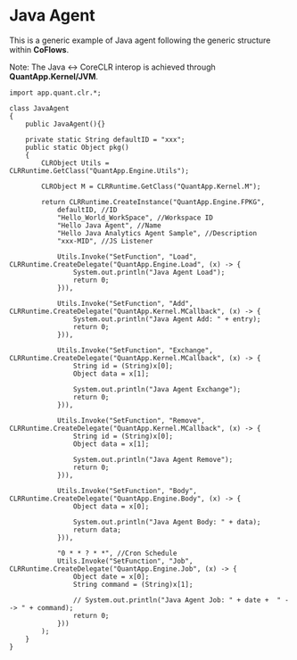 Java Agent
===
This is a generic example of Java agent following the generic structure within **CoFlows**.

Note: The Java <-> CoreCLR interop is achieved through **QuantApp.Kernel/JVM**.

    import app.quant.clr.*;

    class JavaAgent
    {
        public JavaAgent(){}

        private static String defaultID = "xxx";
        public static Object pkg()
        {
            CLRObject Utils = CLRRuntime.GetClass("QuantApp.Engine.Utils");

            CLRObject M = CLRRuntime.GetClass("QuantApp.Kernel.M");

            return CLRRuntime.CreateInstance("QuantApp.Engine.FPKG",
                defaultID, //ID
                "Hello_World_WorkSpace", //Workspace ID  
                "Hello Java Agent", //Name
                "Hello Java Analytics Agent Sample", //Description
                "xxx-MID", //JS Listener

                Utils.Invoke("SetFunction", "Load", CLRRuntime.CreateDelegate("QuantApp.Engine.Load", (x) -> { 
                    System.out.println("Java Agent Load");
                    return 0;
                })),

                Utils.Invoke("SetFunction", "Add", CLRRuntime.CreateDelegate("QuantApp.Kernel.MCallback", (x) -> { 
                    System.out.println("Java Agent Add: " + entry);
                    return 0;
                })),

                Utils.Invoke("SetFunction", "Exchange", CLRRuntime.CreateDelegate("QuantApp.Kernel.MCallback", (x) -> { 
                    String id = (String)x[0];
                    Object data = x[1];

                    System.out.println("Java Agent Exchange");
                    return 0;
                })),

                Utils.Invoke("SetFunction", "Remove", CLRRuntime.CreateDelegate("QuantApp.Kernel.MCallback", (x) -> { 
                    String id = (String)x[0];
                    Object data = x[1];

                    System.out.println("Java Agent Remove");
                    return 0;
                })),

                Utils.Invoke("SetFunction", "Body", CLRRuntime.CreateDelegate("QuantApp.Engine.Body", (x) -> { 
                    Object data = x[0];
                    
                    System.out.println("Java Agent Body: " + data);
                    return data;
                })),

                "0 * * ? * *", //Cron Schedule
                Utils.Invoke("SetFunction", "Job", CLRRuntime.CreateDelegate("QuantApp.Engine.Job", (x) -> { 
                    Object date = x[0];
                    String command = (String)x[1];

                    // System.out.println("Java Agent Job: " + date +  " --> " + command);
                    return 0;
                }))
            );
        }
    }